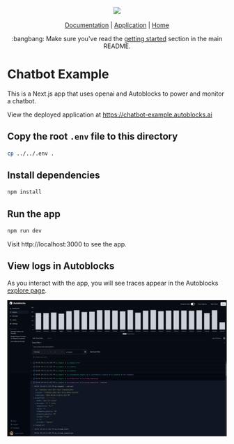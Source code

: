 <!-- banner start -->
<p align="center">
  <img src="https://app.autoblocks.ai/images/logo.png" width="300px">
</p>

<p align="center">
  <a href="https://docs.autoblocks.ai/">Documentation</a>
  |
  <a href="https://app.autoblocks.ai/">Application</a>
  |
  <a href="https://www.autoblocks.ai/">Home</a>
</p>

<p align="center">
  :bangbang:
  Make sure you've read the <a href="/README.md#getting-started">getting started</a> section in the main README.
</p>
<!-- banner end -->

# Chatbot Example
This is a Next.js app that uses openai and Autoblocks to power and monitor a chatbot.

View the deployed application at https://chatbot-example.autoblocks.ai

## Copy the root `.env` file to this directory

```bash
cp ../../.env .
```

## Install dependencies

```bash
npm install
```

## Run the app

```bash
npm run dev
```

Visit http://localhost:3000 to see the app.

## View logs in Autoblocks

As you interact with the app, you will see traces appear in the Autoblocks [explore page](https://app.autoblocks.ai/explore).

![Autoblocks Explore](https://github.com/autoblocksai/novel-autoblocks-example/blob/main/novel-autoblocks-example.png?raw=true)
